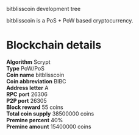 
bitblisscoin development tree

bitblisscoin is a PoS + PoW based cryptocurrency.

Blockchain details
===========================

**Algorithm**	Scrypt  
**Type**	PoW/PoS  
**Coin name**	bitblisscoin  
**Coin abbreviation**	BIBC  
**Address letter**	A  
**RPC port**	26306  
**P2P port**	26305  
**Block reward**	55 coins  
**Total coin supply**	38500000 coins  
**Premine percent**	40%  
**Premine amount**	15400000 coins  
